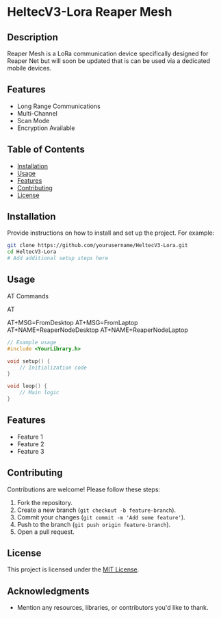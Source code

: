 # HeltecV3-Lora Reaper Mesh

## Description

Reaper Mesh is a LoRa communication device specifically designed for Reaper Net but will soon be updated that is
can be used via a dedicated mobile devices.

## Features

-   Long Range Communications
-   Multi-Channel
-   Scan Mode
-   Encryption Available

## Table of Contents

-   [Installation](#installation)
-   [Usage](#usage)
-   [Features](#features)
-   [Contributing](#contributing)
-   [License](#license)

## Installation

Provide instructions on how to install and set up the project. For example:

```bash
git clone https://github.com/yourusername/HeltecV3-Lora.git
cd HeltecV3-Lora
# Add additional setup steps here
```

## Usage

AT Commands

AT

AT+MSG=FromDesktop
AT+MSG=FromLaptop
AT+NAME=ReaperNodeDesktop
AT+NAME=ReaperNodeLaptop

```cpp
// Example usage
#include <YourLibrary.h>

void setup() {
    // Initialization code
}

void loop() {
    // Main logic
}
```

## Features

-   Feature 1
-   Feature 2
-   Feature 3

## Contributing

Contributions are welcome! Please follow these steps:

1. Fork the repository.
2. Create a new branch (`git checkout -b feature-branch`).
3. Commit your changes (`git commit -m 'Add some feature'`).
4. Push to the branch (`git push origin feature-branch`).
5. Open a pull request.

## License

This project is licensed under the [MIT License](LICENSE).

## Acknowledgments

-   Mention any resources, libraries, or contributors you'd like to thank.
